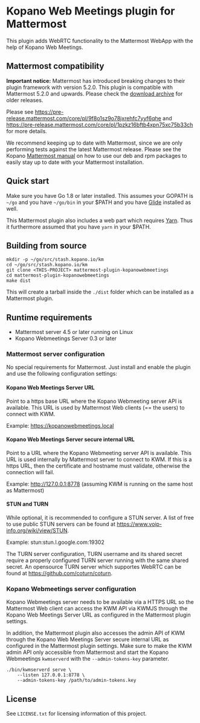 # Kopano Web Meetings plugin for Mattermost

This plugin adds WebRTC functionality to the Mattermost WebApp with the help
of Kopano Web Meetings.

## Mattermost compatibility

**Important notice:** Mattermost has introduced breaking changes to their plugin framework with version 5.2.0. This plugin is compatible with Mattermost 5.2.0 and upwards. Please check the [download archive](https://download.kopano.io/community/mattermost-plugin-kopanowebmeetings:/) for older releases.

Please see https://pre-release.mattermost.com/core/pl/9f8o1sz9o78jxrehfc7yyf6qhe and https://pre-release.mattermost.com/core/pl/1pzkz16bftb4xpn75xc75b33ch for more details.

We recommend keeping up to date with Mattermost, since we are only performing tests against the latest Mattermost release. Please see the Kopano [Mattermost manual](https://documentation.kopano.io/kopano_mattermost_manual/) on how to use our deb and rpm packages to easily stay up to date with your Mattermost installation.
## Quick start

Make sure you have Go 1.8 or later installed. This assumes your GOPATH is `~/go` and
you have `~/go/bin` in your $PATH and you have [Glide](https://github.com/Masterminds/glide)
installed as well.

This Mattermost plugin also includes a web part which requires [Yarn](https://yarnpkg.com).
Thus it furthermore assumed that you have `yarn` in your $PATH.

## Building from source

```
mkdir -p ~/go/src/stash.kopano.io/km
cd ~/go/src/stash.kopano.io/km
git clone <THIS-PROJECT> mattermost-plugin-kopanowebmeetings
cd mattermost-plugin-kopanowebmeetings
make dist
```

This will create a tarball inside the `./dist` folder which can be installed as
a Mattermost plugin.

## Runtime requirements

- Mattermost server 4.5 or later running on Linux
- Kopano Webmeetings Server 0.3 or later

### Mattermost server configuration

No special requirements for Mattermost. Just install and enable the plugin and
use the following configuration settings:

#### Kopano Web Meetings Server URL

Point to a https base URL where the Kopano Webmeeting server API is available.
This URL is used by Mattermost Web clients (== the users) to connect with KWM.

Example: https://kopanowebmeetings.local

#### Kopano Web Meetings Server secure internal URL

Point to a URL where the Kopano Webmeeting server API is available. This URL is
used internally by Mattermost server to connect to KWM. If this is a https URL,
then the certificate and hostname must validate, otherwise the connection will
fail.

Example: http://127.0.0.1:8778 (assuming KWM is running on the same host as Mattermost)

#### STUN and TURN

While optional, it is recommended to configure a STUN server. A list of free to
use public STUN servers can be found at https://www.voip-info.org/wiki/view/STUN.

Example: stun:stun.l.google.com:19302

The TURN server configuration, TURN username and its shared secret require a
properly configured TURN server running with the same shared secret. An opensource
TURN server which supportes WebRTC can be found at https://github.com/coturn/coturn.

### Kopano Webmeetings server configuration

Kopano Webmeetings server needs to be available via a HTTPS URL so the Mattermost
Web client can access the KWM API via KWMJS through the Kopano Web Meetings Server URL
as configured in the Mattermost plugin settings.

In addition, the Mattermost plugin also accesses the admin API of KWM through the
Kopano Web Meetings Server secure internal URL as configured in the Mattermost
plugin settings. Make sure to make the KWM admin API only accessible from Mattermost
and start the Kopano Webmeetings `kwmserverd` with the `--admin-tokens-key`
parameter.

```
./bin/kwmserverd serve \
    --listen 127.0.0.1:8778 \
    --admin-tokens-key /path/to/admin-tokens.key
```

## License

See `LICENSE.txt` for licensing information of this project.

